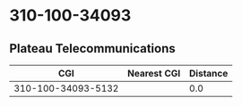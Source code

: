 # 310-100-34093
## Plateau Telecommunications


| CGI | Nearest CGI | Distance |
|-----|-------------|----------|
| 310-100-34093-5132 |  | 0.0 |

